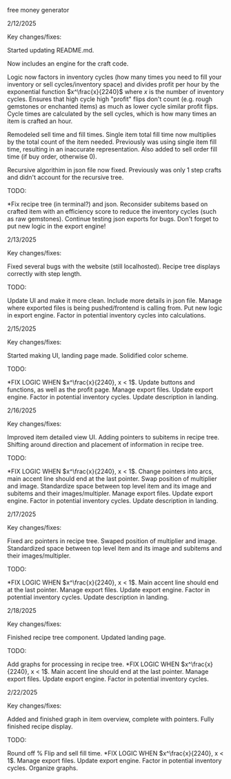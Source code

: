 free money generator


2/12/2025

Key changes/fixes:

Started updating README.md.

Now includes an engine for the craft code.

Logic now factors in inventory cycles (how many times you need to fill your inventory or sell cycles/inventory space) and divides profit per hour by the exponential function $x^\frac{x}{2240}$ where $x$ is the number of inventory cycles.
Ensures that high cycle high "profit" flips don't count (e.g. rough gemstones or enchanted items) as much as lower cycle similar profit flips.
Cycle times are calculated by the sell cycles, which is how many times an item is crafted an hour.

Remodeled sell time and fill times.
Single item total fill time now multiplies by the total count of the item needed.
Previously was using single item fill time, resulting in an inaccurate representation.
Also added to sell order fill time (if buy order, otherwise 0).

Recursive algorithim in json file now fixed.
Previously was only 1 step crafts and didn't account for the recursive tree.

TODO:

*Fix recipe tree (in terminal?) and json.
Reconsider subitems based on crafted item with an efficiency score to reduce the inventory cycles (such as raw gemstones).
Continue testing json exports for bugs.
Don't forget to put new logic in the export engine!

2/13/2025

Key changes/fixes:

Fixed several bugs with the website (still localhosted).
Recipe tree displays correctly with step length.

TODO:

Update UI and make it more clean.
Include more details in json file.
Manage where exported files is being pushed/frontend is calling from.
Put new logic in export engine.
Factor in potential inventory cycles into calculations.

2/15/2025

Key changes/fixes:

Started making UI, landing page made. 
Solidified color scheme.

TODO:

*FIX LOGIC WHEN $x^\frac{x}{2240}, x < 1$.
Update buttons and functions, as well as the profit page.
Manage export files.
Update export engine.
Factor in potential inventory cycles.
Update description in landing.

2/16/2025

Key changes/fixes:

Improved item detailed view UI.
Adding pointers to subitems in recipe tree.
Shifting around direction and placement of information in recipe tree.

TODO:

*FIX LOGIC WHEN $x^\frac{x}{2240}, x < 1$.
Change pointers into arcs, main accent line should end at the last pointer.
Swap position of multiplier and image.
Standardize space between top level item and its image and subitems and their images/multipler.
Manage export files.
Update export engine.
Factor in potential inventory cycles.
Update description in landing.

2/17/2025

Key changes/fixes:

Fixed arc pointers in recipe tree.
Swaped position of multiplier and image.
Standardized space between top level item and its image and subitems and their images/multipler.

TODO:

*FIX LOGIC WHEN $x^\frac{x}{2240}, x < 1$.
Main accent line should end at the last pointer.
Manage export files.
Update export engine.
Factor in potential inventory cycles.
Update description in landing.

2/18/2025

Key changes/fixes:

Finished recipe tree component.
Updated landing page.

TODO:

Add graphs for processing in recipe tree.
*FIX LOGIC WHEN $x^\frac{x}{2240}, x < 1$.
Main accent line should end at the last pointer.
Manage export files.
Update export engine.
Factor in potential inventory cycles.

2/22/2025

Key changes/fixes:

Added and finished graph in item overview, complete with pointers.
Fully finished recipe display.

TODO:

Round off % Flip and sell fill time.
*FIX LOGIC WHEN $x^\frac{x}{2240}, x < 1$.
Manage export files.
Update export engine.
Factor in potential inventory cycles.
Organize graphs.